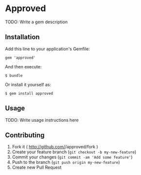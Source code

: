 # Approved

TODO: Write a gem description

## Installation

Add this line to your application's Gemfile:

    gem 'approved'

And then execute:

    $ bundle

Or install it yourself as:

    $ gem install approved

## Usage

TODO: Write usage instructions here

## Contributing

1. Fork it ( http://github.com/<my-github-username>/approved/fork )
2. Create your feature branch (`git checkout -b my-new-feature`)
3. Commit your changes (`git commit -am 'Add some feature'`)
4. Push to the branch (`git push origin my-new-feature`)
5. Create new Pull Request
